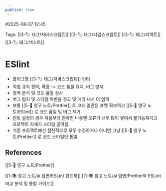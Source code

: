 ```yaml
---
publish: true
---
```

#2025-08-07 12:45

Tags: [[3-🏷️ 태그/자바스크립트]] [[3-🏷️ 태그/타입스크립트]] [[3-🏷️ 태그/리액트]] [[3-🏷️ 태그/넥스트]]

# ESlint
- 플러그형 [[3-🏷️ 태그/자바스크립트]] 린터
- 직접 규칙 정의, 확장 -> 코드 품질 유지, 버그 방지
- 정적 분석 및 코드 품질 검사
- 버그 탐지 및 스타일 위반을 경고 및 에러 내서 더 엄격
- 보통 [[5-💎 영구 노트/Prettier]] 로 코드 일관된 포맷 확보하고 [[5-💎 영구 노트/ESlint]] 로 코드 품질 및 버그 제거
- 린트 설정의 경우 처음부터 안하면 나중엔 오류가 너무 많이 쌓여서 불가능해지고 프로젝트 자체가 스타일 굳어짐
- 기존 프로젝트에선 점진적으로 모두 수정하거나 아니면 그냥 [[5-💎 영구 노트/Prettier]] 로 코드 스타일만 통일

## References
[[5-💎 영구 노트/Prettier]]

[[1-📚 참고 노트/ai 답변/ESLint 핸드북]]
[[1-📚 참고 노트/ai 답변/Prettier와 ESLint 비교 분석 및 통합 가이드]]